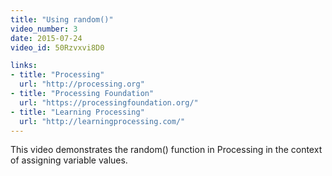 ```yaml
---
title: "Using random()"
video_number: 3
date: 2015-07-24
video_id: 50Rzvxvi8D0

links:
- title: "Processing"
  url: "http://processing.org"
- title: "Processing Foundation"
  url: "https://processingfoundation.org/"
- title: "Learning Processing"
  url: "http://learningprocessing.com/"
---
```


This video demonstrates the random() function in Processing in the context of assigning variable values.
